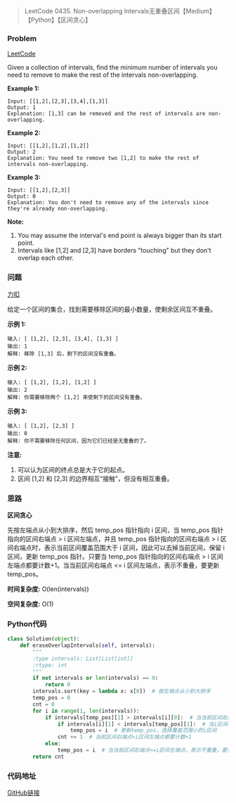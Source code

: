 > LeetCode 0435. Non-overlapping Intervals无重叠区间【Medium】【Python】【区间贪心】

### Problem

[LeetCode](https://leetcode.com/problems/non-overlapping-intervals/)

Given a collection of intervals, find the minimum number of intervals you need to remove to make the rest of the intervals non-overlapping.

**Example 1:**

```
Input: [[1,2],[2,3],[3,4],[1,3]]
Output: 1
Explanation: [1,3] can be removed and the rest of intervals are non-overlapping.
```

**Example 2:**

```
Input: [[1,2],[1,2],[1,2]]
Output: 2
Explanation: You need to remove two [1,2] to make the rest of intervals non-overlapping.
```

**Example 3:**

```
Input: [[1,2],[2,3]]
Output: 0
Explanation: You don't need to remove any of the intervals since they're already non-overlapping.
```

**Note:**

1. You may assume the interval's end point is always bigger than its start point.
2. Intervals like [1,2] and [2,3] have borders "touching" but they don't overlap each other.

### 问题

[力扣](https://leetcode-cn.com/problems/non-overlapping-intervals/)

给定一个区间的集合，找到需要移除区间的最小数量，使剩余区间互不重叠。

**示例 1:**

```
输入: [ [1,2], [2,3], [3,4], [1,3] ]
输出: 1
解释: 移除 [1,3] 后，剩下的区间没有重叠。
```

**示例 2:**

```
输入: [ [1,2], [1,2], [1,2] ]
输出: 2
解释: 你需要移除两个 [1,2] 来使剩下的区间没有重叠。
```

**示例 3:**

```
输入: [ [1,2], [2,3] ]
输出: 0
解释: 你不需要移除任何区间，因为它们已经是无重叠的了。
```

**注意:**

1. 可以认为区间的终点总是大于它的起点。
2. 区间 [1,2] 和 [2,3] 的边界相互“接触”，但没有相互重叠。

### 思路

**区间贪心**

先按左端点从小到大排序，然后 temp_pos 指针指向 i 区间，当 temp_pos 指针指向的区间右端点 > i 区间左端点，并且 temp_pos 指针指向的区间右端点 > i 区间右端点时，表示当前区间覆盖范围大于 i 区间，因此可以去掉当前区间，保留 i 区间，更新 temp_pos 指针。只要当 temp_pos 指针指向的区间右端点 > i 区间左端点都要计数+1。当当前区间右端点 <= i 区间左端点，表示不重叠，要更新 temp_pos。

**时间复杂度:** O(len(intervals))

**空间复杂度:** O(1)

### Python代码

```python
class Solution(object):
    def eraseOverlapIntervals(self, intervals):
        """
        :type intervals: List[List[int]]
        :rtype: int
        """
        if not intervals or len(intervals) == 0:
            return 0
        intervals.sort(key = lambda x: x[0])  # 按左端点从小到大排序
        temp_pos = 0
        cnt = 0
        for i in range(1, len(intervals)):
            if intervals[temp_pos][1] > intervals[i][0]:  # 当当前区间右端点>i区间左端点
                if intervals[i][1] < intervals[temp_pos][1]:  # 当i区间右端点<当前区间右端点，表示i区间被覆盖在当前区间中
                    temp_pos = i  # 更新temp_pos，选择覆盖范围小的i区间
                cnt += 1  # 当前区间右端点>i区间左端点都要计数+1
            else:
                temp_pos = i  # 当当前区间右端点<=i区间左端点，表示不重叠，要更新temp_pos
        return cnt
```

### 代码地址

[GitHub链接](https://github.com/Wonz5130/LeetCode-Solutions/blob/master/solutions/0435-Non-overlapping-Intervals/0435.py)